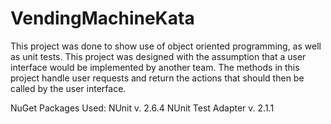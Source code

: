 # VendingMachineKata

This project was done to show use of object oriented programming, as well as unit tests.
This project was designed with the assumption that a user interface would be implemented by another team. 
The methods in this project handle user requests and return the actions that should then be called by the user interface.

NuGet Packages Used:
NUnit v. 2.6.4
NUnit Test Adapter v. 2.1.1
